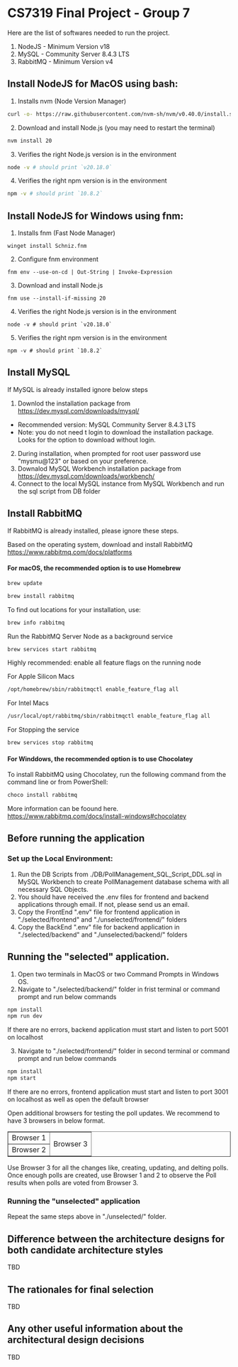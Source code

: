 # CS7319 Final Project - Group 7

Here are the list of softwares needed to run the project.

1. NodeJS - Minimum Version v18
1. MySQL - Community Server 8.4.3 LTS
1. RabbitMQ - Minimum Version v4


## Install NodeJS for MacOS using bash:

1. Installs nvm (Node Version Manager)

```bash
curl -o- https://raw.githubusercontent.com/nvm-sh/nvm/v0.40.0/install.sh | bash
```

2. Download and install Node.js (you may need to restart the terminal)

```bash
nvm install 20
```

3. Verifies the right Node.js version is in the environment

```bash
node -v # should print `v20.18.0`
```

4. Verifies the right npm version is in the environment

```bash
npm -v # should print `10.8.2`
```

## Install NodeJS for Windows using fnm:

1. Installs fnm (Fast Node Manager)

```fnm
winget install Schniz.fnm
```

2. Configure fnm environment

```fnm
fnm env --use-on-cd | Out-String | Invoke-Expression
```

3. Download and install Node.js

```fnm
fnm use --install-if-missing 20
```

4. Verifies the right Node.js version is in the environment

```fnm
node -v # should print `v20.18.0`
```

5. Verifies the right npm version is in the environment

```fnm
npm -v # should print `10.8.2`
```

## Install MySQL

If MySQL is already installed ignore below steps

1. Downlod the installation package from https://dev.mysql.com/downloads/mysql/

- Recommended version: MySQL Community Server 8.4.3 LTS
- Note: you do not need t login to download the installation package. Looks for the option to download without login.

2. During installation, when prompted for root user password use "mysmu@123" or based on your preference.
3. Downalod MySQL Workbench installation package from https://dev.mysql.com/downloads/workbench/
4. Connect to the local MySQL instance from MySQL Workbench and run the sql script from DB folder

## Install RabbitMQ

If RabbitMQ is already installed, please ignore these steps.

Based on the operating system, download and install RabbitMQ 
https://www.rabbitmq.com/docs/platforms

#### For macOS, the recommended option is to use <b>Homebrew</b>
```bash
brew update
```
```bash
brew install rabbitmq
```
To find out locations for your installation, use:
```bash
brew info rabbitmq
```
Run the RabbitMQ Server Node as a background service

```bash
brew services start rabbitmq
```

Highly recommended: enable all feature flags on the running node

For Apple Silicon Macs
```bash
/opt/homebrew/sbin/rabbitmqctl enable_feature_flag all
```
For Intel Macs
```bash
/usr/local/opt/rabbitmq/sbin/rabbitmqctl enable_feature_flag all
```

For Stopping the service
```bash
brew services stop rabbitmq
```

#### For Winddows, the recommended option is to use <b>Chocolatey</b>

To install RabbitMQ using Chocolatey, run the following command from the command line or from PowerShell:

```ps
choco install rabbitmq
```

More information can be foound here.
https://www.rabbitmq.com/docs/install-windows#chocolatey


## Before running the application

### Set up the Local Environment:
1. Run the DB Scripts from ./DB/PollManagement_SQL_Script_DDL.sql in MySQL Workbench to create PollManagement database schema with all necessary SQL Objects.
2. You should have received the .env files for frontend and backend applications through email. If not, please send us an email.
3. Copy the FrontEnd ".env" file for frontend application in "./selected/frontend" and "./unselected/frontend/" folders
4. Copy the BackEnd ".env" file for backend application in "./selected/backend" and "./unselected/backend/" folders

## Running the "selected" application.

1. Open two terminals in MacOS or two Command Prompts in Windows OS.
2. Navigate to "./selected/backend/" folder in frist terminal or command prompt and run below commands
```bash
npm install
npm run dev
```
If there are no errors, backend application must start and listen to port 5001 on localhost

3. Navigate to "./selected/frontend/" folder in second terminal or command prompt and run below commands
```bash
npm install
npm start
```
If there are no errors, frontend application must start and listen to port 3001 on localhost as well as open the default browser

Open additional browsers for testing the poll updates.
We recommend to have 3 browsers in below format.


<table border=1 width=100%>
    <tr>
        <td align=center>Browser 1</td>
        <td align=center rowspan="2">Browser 3</td>
    </tr>
    <tr>
        <td align=center>Browser 2</td>
    </tr>
</table>

Use Browser 3 for all the changes like, creating, updating, and delting polls. Once enough polls are created, use Browser 1 and 2 to observe the Poll results when polls are voted from Browser 3.

### Running the "unselected" application

Repeat the same steps above in "./unselected/" folder.

## Difference between the architecture designs for both candidate architecture styles

TBD

## The rationales for final selection

TBD

## Any other useful information about the architectural design decisions

TBD